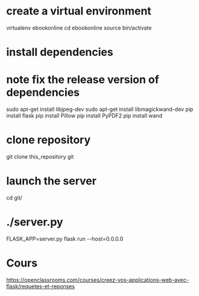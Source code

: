 # create a virtual environment
virtualenv ebookonline
cd ebookonline
source bin/activate

# install dependencies
# note fix the release version of dependencies
sudo apt-get install libjpeg-dev
sudo apt-get install libmagickwand-dev
pip install flask
pip install Pillow
pip install PyPDF2
pip install wand

# clone repository
git clone this_repository git

# launch the server
cd git/
# ./server.py
FLASK_APP=server.py flask run --host=0.0.0.0

# Cours
https://openclassrooms.com/courses/creez-vos-applications-web-avec-flask/requetes-et-reponses
